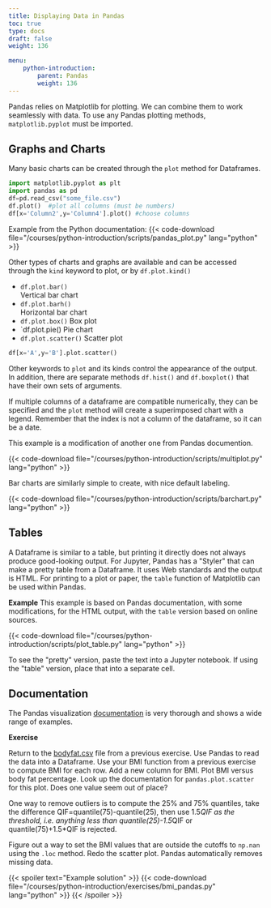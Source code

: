 ```yaml
---
title: Displaying Data in Pandas
toc: true
type: docs
draft: false
weight: 136

menu:
    python-introduction:
        parent: Pandas
        weight: 136
---
```


Pandas relies on Matplotlib for plotting.  We can combine them to work seamlessly with data.  To use any Pandas plotting methods, `matplotlib.pyplot` must be imported. 

## Graphs and Charts

Many basic charts can be created through the `plot` method for Dataframes. 
```python
import matplotlib.pyplot as plt
import pandas as pd
df=pd.read_csv("some_file.csv")
df.plot()  #plot all columns (must be numbers)
df[x='Column2',y='Column4'].plot() #choose columns
```

Example from the Python documentation:
{{< code-download file="/courses/python-introduction/scripts/pandas_plot.py" lang="python" >}}
 
Other types of charts and graphs are available and can be accessed through the `kind` keyword to plot, or by `df.plot.kind()`

* `df.plot.bar()`  
    Vertical bar chart
* `df.plot.barh()`  
    Horizontal bar chart
*  `df.plot.box()`
    Box plot
*  `df.plot.pie()
    Pie chart
* `df.plot.scatter()`
    Scatter plot

```python
df[x='A',y='B'].plot.scatter() 
```

Other keywords to `plot` and its kinds control the appearance of the output.
In addition, there are separate methods `df.hist()` and `df.boxplot()` that have their own sets of arguments.

If multiple columns of a dataframe are compatible numerically, they can be specified and the `plot` method will create a superimposed chart with a legend.  Remember that the index is not a column of the dataframe, so it can be a date.

This example is a modification of another one from Pandas documention.

{{< code-download file="/courses/python-introduction/scripts/multiplot.py" lang="python" >}}

Bar charts are similarly simple to create, with nice default labeling.

{{< code-download file="/courses/python-introduction/scripts/barchart.py" lang="python" >}}

## Tables

A Dataframe is similar to a table, but printing it directly does not always produce good-looking output.  For Jupyter, Pandas has a "Styler" that can make a pretty table from a Dataframe.  It uses Web standards and the output is HTML.  For printing to a plot or paper, the `table` function of Matplotlib can be used within Pandas.

**Example**
This example is based on Pandas documentation, with some modifications, for the HTML output, with the `table` version based on online sources.

{{< code-download file="/courses/python-introduction/scripts/plot_table.py" lang="python" >}}

To see the "pretty" version, paste the text into a Jupyter notebook. If using the "table" version, place that into a separate cell.

## Documentation

The Pandas visualization [documentation](https://pandas.pydata.org/pandas-docs/stable/user_guide/visualization.html) is very thorough and shows a wide range of examples.

**Exercise**

Return to the [bodyfat.csv](/data/bodyfat.csv) file from a previous exercise.
Use Pandas to read the data into a Dataframe.  Use your BMI function from a
previous exercise to compute BMI for each row.  Add a new column for BMI.  Plot BMI versus body fat percentage.  Look up the documentation for `pandas.plot.scatter` for this plot.  Does one value seem out of place?

One way to remove outliers is to compute the 25% and 75% quantiles, take the difference QIF=quantile(75)-quantile(25), then use 1.5*QIF as the threshold, i.e. anything less than quantile(25)-1.5*QIF or quantile(75)+1.5*QIF is rejected.

Figure out a way to set the BMI values that are outside the cutoffs to `np.nan` using the `.loc` method.  Redo the scatter plot.  Pandas automatically removes missing data.

{{< spoiler text="Example solution" >}}
{{< code-download file="/courses/python-introduction/exercises/bmi_pandas.py" lang="python" >}}
{{< /spoiler >}}
